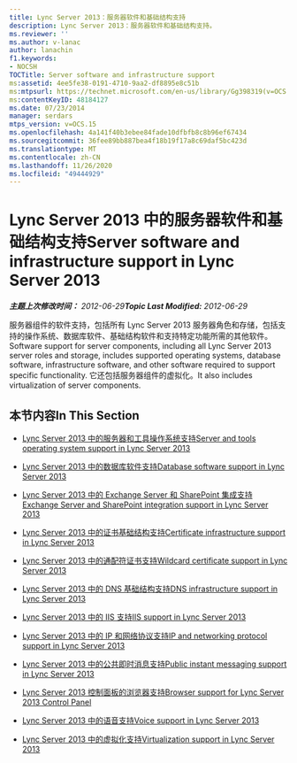 ```yaml
---
title: Lync Server 2013：服务器软件和基础结构支持
description: Lync Server 2013：服务器软件和基础结构支持。
ms.reviewer: ''
ms.author: v-lanac
author: lanachin
f1.keywords:
- NOCSH
TOCTitle: Server software and infrastructure support
ms:assetid: 4ee5fe38-0191-4710-9aa2-df8895e8c51b
ms:mtpsurl: https://technet.microsoft.com/en-us/library/Gg398319(v=OCS.15)
ms:contentKeyID: 48184127
ms.date: 07/23/2014
manager: serdars
mtps_version: v=OCS.15
ms.openlocfilehash: 4a141f40b3ebee84fade10dfbfb8c8b96ef67434
ms.sourcegitcommit: 36fee89bb887bea4f18b19f17a8c69daf5bc423d
ms.translationtype: MT
ms.contentlocale: zh-CN
ms.lasthandoff: 11/26/2020
ms.locfileid: "49444929"
---
```

# <a name="server-software-and-infrastructure-support-in-lync-server-2013"></a><span data-ttu-id="73fd9-103">Lync Server 2013 中的服务器软件和基础结构支持</span><span class="sxs-lookup"><span data-stu-id="73fd9-103">Server software and infrastructure support in Lync Server 2013</span></span>

<div data-xmlns="http://www.w3.org/1999/xhtml">

<div class="topic" data-xmlns="http://www.w3.org/1999/xhtml" data-msxsl="urn:schemas-microsoft-com:xslt" data-cs="https://msdn.microsoft.com/">

<div data-asp="https://msdn2.microsoft.com/asp">



</div>

<div id="mainSection">

<div id="mainBody"><span data-ttu-id="73fd9-104">

<span> </span></span><span class="sxs-lookup"><span data-stu-id="73fd9-104">

<span> </span></span></span>

<span data-ttu-id="73fd9-105">_**主题上次修改时间：** 2012-06-29_</span><span class="sxs-lookup"><span data-stu-id="73fd9-105">_**Topic Last Modified:** 2012-06-29_</span></span>

<span data-ttu-id="73fd9-106">服务器组件的软件支持，包括所有 Lync Server 2013 服务器角色和存储，包括支持的操作系统、数据库软件、基础结构软件和支持特定功能所需的其他软件。</span><span class="sxs-lookup"><span data-stu-id="73fd9-106">Software support for server components, including all Lync Server 2013 server roles and storage, includes supported operating systems, database software, infrastructure software, and other software required to support specific functionality.</span></span> <span data-ttu-id="73fd9-107">它还包括服务器组件的虚拟化。</span><span class="sxs-lookup"><span data-stu-id="73fd9-107">It also includes virtualization of server components.</span></span>

<div>

## <a name="in-this-section"></a><span data-ttu-id="73fd9-108">本节内容</span><span class="sxs-lookup"><span data-stu-id="73fd9-108">In This Section</span></span>

  - [<span data-ttu-id="73fd9-109">Lync Server 2013 中的服务器和工具操作系统支持</span><span class="sxs-lookup"><span data-stu-id="73fd9-109">Server and tools operating system support in Lync Server 2013</span></span>](lync-server-2013-server-and-tools-operating-system-support.md)

  - [<span data-ttu-id="73fd9-110">Lync Server 2013 中的数据库软件支持</span><span class="sxs-lookup"><span data-stu-id="73fd9-110">Database software support in Lync Server 2013</span></span>](lync-server-2013-database-software-support.md)

  - [<span data-ttu-id="73fd9-111">Lync Server 2013 中的 Exchange Server 和 SharePoint 集成支持</span><span class="sxs-lookup"><span data-stu-id="73fd9-111">Exchange Server and SharePoint integration support in Lync Server 2013</span></span>](lync-server-2013-exchange-and-sharepoint-integration-support.md)

  - [<span data-ttu-id="73fd9-112">Lync Server 2013 中的证书基础结构支持</span><span class="sxs-lookup"><span data-stu-id="73fd9-112">Certificate infrastructure support in Lync Server 2013</span></span>](lync-server-2013-certificate-infrastructure-support.md)

  - [<span data-ttu-id="73fd9-113">Lync Server 2013 中的通配符证书支持</span><span class="sxs-lookup"><span data-stu-id="73fd9-113">Wildcard certificate support in Lync Server 2013</span></span>](lync-server-2013-wildcard-certificate-support.md)

  - [<span data-ttu-id="73fd9-114">Lync Server 2013 中的 DNS 基础结构支持</span><span class="sxs-lookup"><span data-stu-id="73fd9-114">DNS infrastructure support in Lync Server 2013</span></span>](lync-server-2013-dns-infrastructure-support.md)

  - [<span data-ttu-id="73fd9-115">Lync Server 2013 中的 IIS 支持</span><span class="sxs-lookup"><span data-stu-id="73fd9-115">IIS support in Lync Server 2013</span></span>](lync-server-2013-iis-support.md)

  - [<span data-ttu-id="73fd9-116">Lync Server 2013 中的 IP 和网络协议支持</span><span class="sxs-lookup"><span data-stu-id="73fd9-116">IP and networking protocol support in Lync Server 2013</span></span>](lync-server-2013-ip-and-networking-protocol-support.md)

  - [<span data-ttu-id="73fd9-117">Lync Server 2013 中的公共即时消息支持</span><span class="sxs-lookup"><span data-stu-id="73fd9-117">Public instant messaging support in Lync Server 2013</span></span>](lync-server-2013-public-instant-messaging-support.md)

  - [<span data-ttu-id="73fd9-118">Lync Server 2013 控制面板的浏览器支持</span><span class="sxs-lookup"><span data-stu-id="73fd9-118">Browser support for Lync Server 2013 Control Panel</span></span>](lync-server-2013-browser-support-for-lync-server-control-panel.md)

  - [<span data-ttu-id="73fd9-119">Lync Server 2013 中的语音支持</span><span class="sxs-lookup"><span data-stu-id="73fd9-119">Voice support in Lync Server 2013</span></span>](lync-server-2013-voice-support.md)

  - [<span data-ttu-id="73fd9-120">Lync Server 2013 中的虚拟化支持</span><span class="sxs-lookup"><span data-stu-id="73fd9-120">Virtualization support in Lync Server 2013</span></span>](lync-server-2013-virtualization-support.md)

<span data-ttu-id="73fd9-121"></div>

</div>

<span> </span>

</div>

</div>

</span><span class="sxs-lookup"><span data-stu-id="73fd9-121"></div>

</div>

<span> </span>

</div>

</div>

</span></span></div>

